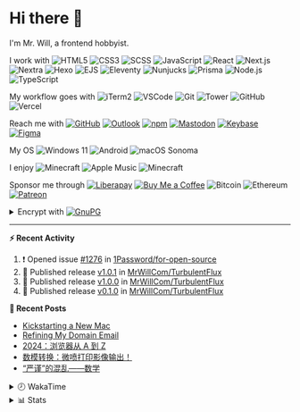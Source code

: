 # Hi there 👋

I'm Mr. Will, a frontend hobbyist.

I work with ![HTML5](https://img.shields.io/badge/HTML5-E34F26.svg?logo=html5&logoColor=white) ![CSS3](https://img.shields.io/badge/CSS3-1572B6.svg?logo=css3&logoColor=white) ![SCSS](https://img.shields.io/badge/SCSS-CC6699.svg?logo=sass&logoColor=white) ![JavaScript](https://img.shields.io/badge/JavaScript-F7DF1E.svg?logo=javascript&logoColor=black) ![React](https://img.shields.io/badge/React-20232a.svg?logo=react&logoColor=61DAFB) ![Next.js](https://img.shields.io/badge/Next.js-000000.svg?logo=nextdotjs&logoColor=white) ![Nextra](https://img.shields.io/badge/Nextra-000000.svg?logo=nextra&logoColor=white) ![Hexo](https://img.shields.io/badge/Hexo-0E83CD.svg?logo=hexo&logoColor=white) ![EJS](https://img.shields.io/badge/EJS-B4CA65.svg?logo=ejs&logoColor=black) ![Eleventy](https://img.shields.io/badge/Eleventy-222222.svg?logo=eleventy) ![Nunjucks](https://img.shields.io/badge/Nunjucks-1C4913.svg?logo=nunjucks) ![Prisma](https://img.shields.io/badge/Prisma-2D3748.svg?logo=prisma&logoColor=white) ![Node.js](https://img.shields.io/badge/Node.js-43853D.svg?logo=node.js&logoColor=white) ![TypeScript](https://img.shields.io/badge/TypeScript-007ACC.svg?logo=typescript&logoColor=white)

My workflow goes with ![iTerm2](https://img.shields.io/badge/iTerm2-000000?logo=iterm2) ![VSCode](https://img.shields.io/badge/VS%20Code-007ACC) ![Git](https://img.shields.io/badge/Git-black?logo=git) ![Tower](https://img.shields.io/badge/Tower-181717?logo=tower) ![GitHub](https://img.shields.io/badge/GitHub-181717.svg?logo=github&logoColor=white) ![Vercel](https://img.shields.io/badge/Vercel-333?logo=vercel)

Reach me with [![GitHub](https://img.shields.io/badge/GitHub-MrWillCom-181717.svg?logo=github&logoColor=white)](https://github.com/MrWillCom) [![Outlook](https://img.shields.io/badge/Outlook-mr.will.com%40outlook.com-0078D4)](mailto:mr.will.com@outlook.com) [![npm](https://img.shields.io/badge/npm-mrwillcom-white.svg?logo=npm&labelColor=CB3837)](https://www.npmjs.com/~mrwillcom) [![Mastodon](https://img.shields.io/badge/Mastodon-@MrWillCom@noc.social-6364FF?logo=mastodon&logoColor=white)](https://noc.social/@MrWillCom) [![Keybase](https://img.shields.io/badge/Keybase-mrwillcom-33A0FF?logo=keybase&logoColor=white)](https://keybase.io/mrwillcom) [![Figma](https://img.shields.io/badge/Figma-MrWillCom-F24E1E?logo=figma&logoColor=white)](https://figma.com/@MrWillCom)

My OS ![Windows 11](https://img.shields.io/badge/Windows%2011-0078D6) ![Android](https://img.shields.io/badge/Android-3DDC84?logo=android&logoColor=white) ![macOS Sonoma](https://img.shields.io/badge/macOS%20Sequoia-242524?logo=apple&logoColor=white)

I enjoy ![Minecraft](https://img.shields.io/badge/Genshin%20Impact-Natlan-F15732.svg?logo=mojang-studios&logoColor=white) ![Apple Music](https://img.shields.io/badge/-Apple%20Music-FA243C.svg?logo=apple-music&logoColor=white) ![Minecraft](https://img.shields.io/badge/Minecraft-JE%201.19.2-62B47A.svg)

Sponsor me through [![Liberapay](https://img.shields.io/badge/Liberapay-MrWillCom-F6C915.svg?logo=liberapay&logoColor=white)](https://liberapay.com/MrWillCom/donate) [![Buy Me a Coffee](https://img.shields.io/badge/Buy%20Me%20a%20Coffee-mrwillcom-FFDD00.svg?logo=buymeacoffee&logoColor=white)](https://buymeacoffee.com/mrwillcom) ![Bitcoin](https://img.shields.io/badge/Bitcoin-bc1q8vt874umc32hx4h5nfjechzdn0nuc3mj4g0uq0-000000.svg?logo=bitcoin&logoColor=white) ![Ethereum](https://img.shields.io/badge/Ethereum-0x44Baea5016C461aA838ff9B369A60246A9a540Eb-3C3C3D.svg?logo=ethereum&logoColor=white) [![Patreon](https://img.shields.io/badge/Patreon-MrWillCom-F96854.svg?logo=patreon&logoColor=white)](https://www.patreon.com/MrWillCom)

<details>
<summary>Encrypt with <a href="https://keys.openpgp.org/vks/v1/by-fingerprint/613FE687DACDB3C78B0C68AF9E176B2DDDCB13EA"><img src="https://img.shields.io/badge/GnuPG-613F%20E687%20DACD%20B3C7%208B0C%2068AF%209E17%206B2D%20DDCB%2013EA-0093DD.svg?logo=gnuprivacyguard&logoColor=white" alt="GnuPG"></a></summary>

```
-----BEGIN PGP PUBLIC KEY BLOCK-----

mDMEaI9+7xYJKwYBBAHaRw8BAQdAGJlYYZjpOo1uek3gMBDxaj6sBRcClSNpiGfz
t90JFDG0Ik1yLiBXaWxsIDxtci53aWxsLmNvbUBvdXRsb29rLmNvbT6ImQQTFgoA
QRYhBGE/5ofazbPHiwxor54Xay3dyxPqBQJoj37vAhsDBQkB4TOABQsJCAcCAiIC
BhUKCQgLAgQWAgMBAh4HAheAAAoJEJ4Xay3dyxPqLWQBAPrsgfnyEiq6E/FlFXjI
o+1ujtmoSaiT/eWJXL656iRzAQD3bllXRqiCh+Kq1DbGMGBGFno9g/r8DE/NjnCX
6svAAbg4BGiPfu8SCisGAQQBl1UBBQEBB0Beie/9Jdr7fZiIARX2QnJx2KwXmAu8
wB6npnstjJQoQQMBCAeIfgQYFgoAJhYhBGE/5ofazbPHiwxor54Xay3dyxPqBQJo
j37vAhsMBQkB4TOAAAoJEJ4Xay3dyxPqkDUBAKdSlRu2BDkqcOospCUi7Anz4Dwi
RUrvaJiB9KJTTtLtAQD5gYmL5/q+lmUaEnaGV2GKd6tlGMKJjDJpTXkuyyywAA==
=BkGG
-----END PGP PUBLIC KEY BLOCK-----
```

</details>

---

**⚡ Recent Activity**

<!--START_SECTION:activity-->
1. ❗ Opened issue [#1276](https://github.com/1Password/for-open-source/issues/1276) in [1Password/for-open-source](https://github.com/1Password/for-open-source)
2. 🚀 Published release [v1.0.1](https://github.com/MrWillCom/TurbulentFlux/releases/tag/v1.0.1) in [MrWillCom/TurbulentFlux](https://github.com/MrWillCom/TurbulentFlux)
3. 🚀 Published release [v1.0.0](https://github.com/MrWillCom/TurbulentFlux/releases/tag/v1.0.0) in [MrWillCom/TurbulentFlux](https://github.com/MrWillCom/TurbulentFlux)
4. 🚀 Published release [v0.1.0](https://github.com/MrWillCom/TurbulentFlux/releases/tag/v0.1.0) in [MrWillCom/TurbulentFlux](https://github.com/MrWillCom/TurbulentFlux)
<!--END_SECTION:activity-->

**📕 Recent Posts**

<!-- BLOG-POST-LIST:START -->
- [Kickstarting a New Mac](https://blog.mrwillcom.com/2025/08/18/Kickstarting-a-New-Mac/)
- [Refining My Domain Email](https://blog.mrwillcom.com/2025/08/01/Refining-My-Domain-Email/)
- [2024：浏览器从 A 到 Z](https://blog.mrwillcom.com/2025/03/04/2024-browser-from-a-to-z/)
- [数模转换：微喷打印影像输出！](https://blog.mrwillcom.com/2024/10/03/DAC-Giclee-Photography-Output/)
- [“严谨”的混乱——数学](https://blog.mrwillcom.com/2024/06/02/The-Messy-Math/)
<!-- BLOG-POST-LIST:END -->

<details>
<summary>🕗 WakaTime</summary>

<!--START_SECTION:waka-->
![Code Time](http://img.shields.io/badge/Code%20Time-749%20hrs%2021%20mins-blue)

**I'm a Night 🦉** 

```text
🌞 Morning                342 commits         ███░░░░░░░░░░░░░░░░░░░░░░   12.52 % 
🌆 Daytime                931 commits         █████████░░░░░░░░░░░░░░░░   34.08 % 
🌃 Evening                1316 commits        ████████████░░░░░░░░░░░░░   48.17 % 
🌙 Night                  143 commits         █░░░░░░░░░░░░░░░░░░░░░░░░   05.23 % 
```
📅 **I'm Most Productive on Saturday** 

```text
Monday                   338 commits         ███░░░░░░░░░░░░░░░░░░░░░░   12.37 % 
Tuesday                  436 commits         ████░░░░░░░░░░░░░░░░░░░░░   15.96 % 
Wednesday                417 commits         ████░░░░░░░░░░░░░░░░░░░░░   15.26 % 
Thursday                 289 commits         ███░░░░░░░░░░░░░░░░░░░░░░   10.58 % 
Friday                   297 commits         ███░░░░░░░░░░░░░░░░░░░░░░   10.87 % 
Saturday                 478 commits         ████░░░░░░░░░░░░░░░░░░░░░   17.50 % 
Sunday                   477 commits         ████░░░░░░░░░░░░░░░░░░░░░   17.46 % 
```


📊 **This Week I Spent My Time On** 

```text
🕑︎ Time Zone: Asia/Shanghai

💬 Programming Languages: 
Markdown                 2 hrs 10 mins       █████████████████████████   100.00 % 

🔥 Editors: 
VS Code                  2 hrs 10 mins       █████████████████████████   100.00 % 

💻 Operating System: 
Mac                      2 hrs 10 mins       █████████████████████████   100.00 % 
```

**I Mostly Code in JavaScript** 

```text
JavaScript               19 repos            █████████░░░░░░░░░░░░░░░░   35.19 % 
TypeScript               12 repos            ██████░░░░░░░░░░░░░░░░░░░   22.22 % 
Swift                    5 repos             ██░░░░░░░░░░░░░░░░░░░░░░░   09.26 % 
HTML                     1 repo              ░░░░░░░░░░░░░░░░░░░░░░░░░   01.85 % 
Vue                      1 repo              ░░░░░░░░░░░░░░░░░░░░░░░░░   01.85 % 
```




 Last Updated on 15/09/2025 01:08:55 UTC
<!--END_SECTION:waka-->

</details>

<details>
  <summary>📊 Stats</summary>
  <img src="https://ghrs.mrwillcom.com/api?username=MrWillCom&hide_title=true&show_icons=true&count_private=true&include_all_commits=true" alt="Stats">
  <img src="https://api.githubtrends.io/user/svg/MrWillCom/langs?time_range=one_year&loc_metric=changed&compact=True&theme=classic" alt="Most used languages">
  <img src="https://ghrs.mrwillcom.com/api/wakatime?username=MrWillCom&layout=compact" alt="WakaTime Stats about time I spent on languages">
  <img src="https://streak-stats.demolab.com?user=MrWillCom" alt="GitHub Streak">
</details>
